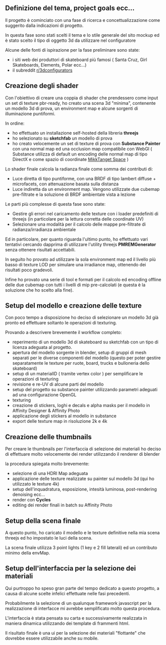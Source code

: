 ## Definizione del tema, project goals ecc...
Il progetto è cominciato con una fase di ricerca e concettualizzazione come suggerito dalla indicazioni di progetto.

In questa fase sono stati scelti il tema e lo stile generale del sito mockup ed è stato scelto il tipo di oggetto 3d da utilizzare nel configuratore

Alcune delle fonti di ispirazione per la fase preliminare sono state:
- i siti web dei produttori di skateboard più famosi ( Santa Cruz, Girl Skateboards, Elements, Polar ecc...)
- il subreddit [r/3dconfigurators](https://www.reddit.com/r/3dconfigurators/)

## Creazione degli shader
Con l'obiettivo di creare una coppia di shader che prendessero come input un set di texture pbr-ready, ho creato una scena 3d "minima", contenente un modello 3d di prova, un environment map e alcune sorgenti di illuminazione puntiformi.

In ordine:
- ho effettuato un installazione self-hosted della libreria **threejs**
- ho selezionato su **sketchfab** un modello di prova
- ho creato velocemente un set di texture di prova con **Substance Painter** con una normal map ed una occlusion map compatibile con WebGl ( Substance utilizza di default un encoding delle normal map di tipo DirectX e come spazio di coordinate [MikkTanget Space](http://www.mikktspace.com/) )

Lo shader finale calcola la radianza finale come somma dei contributi di:
- Luce diretta di tipo puntiforme, con una BRDF di tipo lambert diffuse + microfacets, con attenuazione basata sulla distanza
- Luce indiretta da un environment map. Vengono utilizzate due cubemap pre-filtrate e la soluzione di BRDF ambientale vista a lezione

Le parti più complesse di questa fase sono state:
- Gestire gli errori nel caricamento delle texture con i loader predefiniti di threejs (in particolare per la lettura corretta delle coordinate UV)
- Selezionare una modalità per il calcolo delle mappe pre-filtrate di radianza/irradianza ambientale

Ed in particolare, per quanto riguarda l'ultimo punto, ho effettuato vari tentativi cercando dapprima di utilizzare l'utility threejs **PMREMGenerator** senza ottenere risultati accettabili.

In seguito ho provato ad utilizzare la sola environment map ed il livello più basso di texture LOD per simulare una irradiance map, ottenendo dei risultati poco gradevoli.

Infine ho provato una serie di tool e formati per il calcolo ed encoding offline delle due cubemap con tutti i livelli di mip pre-calcolati (e questa è la soluzione che ho scelto alla fine).

## Setup del modello e creazione delle texture
Con poco tempo a disposizione ho deciso di selezionare un modello 3d già pronto ed effettuare soltanto le operazioni di texturing.

Provando a descrivere brevemente il workflow completo:
- reperimento di un modello 3d di skateboard su sketchfab con un tipo di licenza adeguata al progetto.
- apertura del modello sorgente in blender, setup di gruppi di mesh separati per le diverse componenti del modello (questo per poter gestire separatamente le texture per ruote, board, trucks e bulloneria dello skateboard)
- setup di un materialID ( tramite vertex color ) per semplificare le operazioni di texturing
- revisione e re-UV di alcune parti del modello
- setup del progetto su substance painter utilizzando parametri adeguati ad una configurazione OpenGL
- texturing
- creazione di stickers, loghi e decals e alpha masks per il modello in Affinity Designer & Affinity Photo
- applicazione degli stickers al modello in substance
- export delle texture map in risoluzione 2k e 4k

## Creazione delle thumbnails
Per creare le thumbnails per l'interfaccia di selezione dei materiali ho deciso di effettuare molto velocemente dei render utilizzando il renderer di blender

la procedura spiegata molto brevemente:
- selezione di una HDRI Map adeguata
- applicazione delle texture realizzate su painter sul modello 3d (qui ho utilizzato le texture 4k)
- setup dell'inquadratura, esposizione, intesità luminosa, post-rendering denoising ecc...
- render con **Cycles**
- editing dei render finali in batch su Affinity Photo

## Setup della scena finale
A questo punto, ho caricato il modello e le texture definitive nella mia scena threejs ed ho impostato le luci della scena.

La scena finale utilizza 3 point lights (1 key e 2 fill laterali) ed un contributo minimo della envMap.

## Setup dell'interfaccia per la selezione dei materiali
Qui purtroppo ho speso gran parte del tempo dedicato a questo progetto, a causa di alcune scelte infelici effettuate nelle fasi precedenti.

Probabilmente la selezione di un qualunque framework javascript per la realizzazione di interfacce mi avrebbe semplificato molto questa procedura.

L'interfaccia è stata pensata su carta e successivamente realizzata in maniera dinamica utilizzando dei template di frammenti html.

Il risultato finale è una ui per la selezione dei materiali "flottante" che dovrebbe essere utilizzabile anche su mobile.